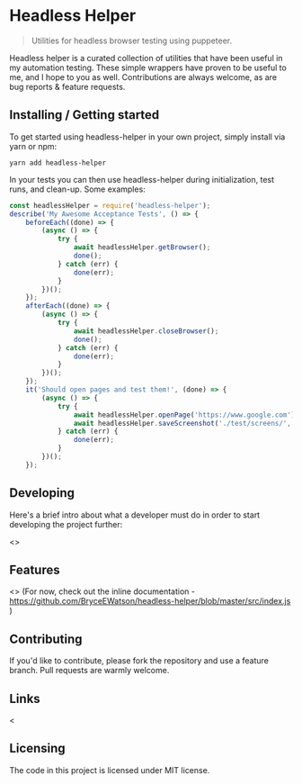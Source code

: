 # Headless Helper
> Utilities for headless browser testing using puppeteer.

Headless helper is a curated collection of utilities that have been useful in my automation testing. These simple wrappers have proven to be useful to me, and I hope to you as well. Contributions are always welcome, as are bug reports & feature requests.

## Installing / Getting started

To get started using headless-helper in your own project, simply install via yarn or npm:

```shell
yarn add headless-helper
```

In your tests you can then use headless-helper during initialization, test runs, and clean-up.
Some examples:

```js
const headlessHelper = require('headless-helper');
describe('My Awesome Acceptance Tests', () => {
	beforeEach((done) => {
		(async () => {
			try {
				await headlessHelper.getBrowser();
				done();
			} catch (err) {
				done(err);
			}
		})();
	});
	afterEach((done) => {
		(async () => {
			try {
				await headlessHelper.closeBrowser();
				done();
			} catch (err) {
				done(err);
			}
		})();
	});
	it('Should open pages and test them!', (done) => {
		(async () => {
			try {
				await headlessHelper.openPage('https://www.google.com');
				await headlessHelper.saveScreenshot('./test/screens/', 'Google-first-load');
			} catch (err) {
				done(err);
			}
		})();
	});
```

## Developing

Here's a brief intro about what a developer must do in order to start developing
the project further:

<<TODO>>

## Features

<<TODO>> (For now, check out the inline documentation - https://github.com/BryceEWatson/headless-helper/blob/master/src/index.js )

## Contributing

If you'd like to contribute, please fork the repository and use a feature
branch. Pull requests are warmly welcome.

## Links
<<TODO>

## Licensing

The code in this project is licensed under MIT license.
